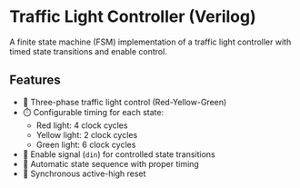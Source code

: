 # Traffic Light Controller (Verilog)

A finite state machine (FSM) implementation of a traffic light controller with timed state transitions and enable control.

## Features

- 🚦 Three-phase traffic light control (Red-Yellow-Green)
- ⏱️ Configurable timing for each state:
  - Red light: 4 clock cycles
  - Yellow light: 2 clock cycles
  - Green light: 6 clock cycles
- 🔘 Enable signal (`din`) for controlled state transitions
- 🔄 Automatic state sequence with proper timing
- 🔧 Synchronous active-high reset
